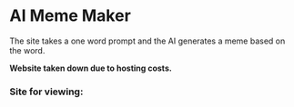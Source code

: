 # AI Meme Maker

The site takes a one word prompt and the AI generates a meme based on the word.

**Website taken down due to hosting costs.**

### Site for viewing:

